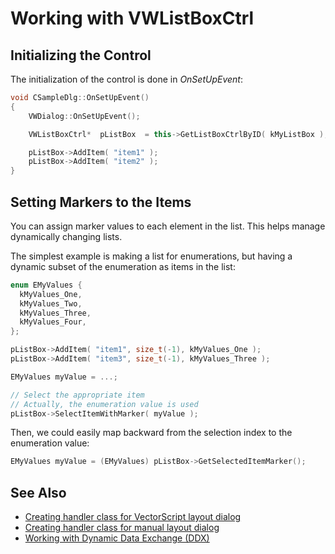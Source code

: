 # Working with VWListBoxCtrl

## Initializing the Control

The initialization of the control is done in *OnSetUpEvent*:

```cpp
void CSampleDlg::OnSetUpEvent()
{
	VWDialog::OnSetUpEvent();

	VWListBoxCtrl*  pListBox  = this->GetListBoxCtrlByID( kMyListBox );

	pListBox->AddItem( "item1" );
	pListBox->AddItem( "item2" );
}
```

## Setting Markers to the Items

You can assign marker values to each element in the list. This helps manage dynamically changing lists.

The simplest example is making a list for enumerations, but having a dynamic subset of the enumeration as items in the list:

```cpp
enum EMyValues {
  kMyValues_One,
  kMyValues_Two,
  kMyValues_Three,
  kMyValues_Four,
};

pListBox->AddItem( "item1", size_t(-1), kMyValues_One );
pListBox->AddItem( "item3", size_t(-1), kMyValues_Three );

EMyValues myValue = ...;

// Select the appropriate item
// Actually, the enumeration value is used
pListBox->SelectItemWithMarker( myValue );
```

Then, we could easily map backward from the selection index to the enumeration value:

```cpp
EMyValues myValue = (EMyValues) pListBox->GetSelectedItemMarker();
```

## See Also

- [Creating handler class for VectorScript layout dialog](Dialog%20handler%20class%20for%20VectorScript%20layout%20dialog.md)
- [Creating handler class for manual layout dialog](Dialog%20handler%20class%20for%20manual%20layout%20dialog.md)
- [Working with Dynamic Data Exchange (DDX)](Dialog%20Dynamic%20Data%20Exchange%20(DDX).md)
